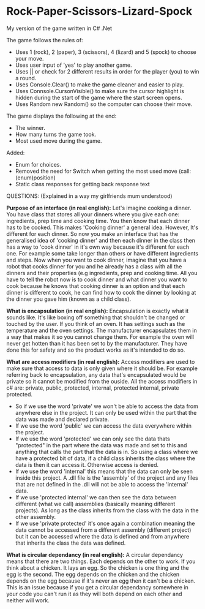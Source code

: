 # Rock-Paper-Scissors-Lizard-Spock
My version of the game written in C# .Net

The game follows the rules of:
 * Uses 1 (rock), 2 (paper), 3 (scissors), 4 (lizard) and 5 (spock) to choose your move.
 * Uses user input of 'yes' to play another game.
 * Uses || or check for 2 different results in order for the player (you) to win a round.
 * Uses Console.Clear() to make the game cleaner and easier to play.
 * Uses Connsole.CursonVisible() to make sure the cursor highlight is hidden during the start of the game where the start screen opens.
 * Uses Random new Random() so the computer can choose their move.

The game displays the following at the end:
 * The winner.
 * How many turns the game took.
 * Most used move during the game.
 
Added:
 * Enum for choices.
 * Removed the need for Switch when getting the most used move (call: (enum)position)
 * Static class responses for getting back response text


QUESTIONS: (Explained in a way my girlfriends mum understood)

**Purpose of an interface (in real english):**
Let's imagine cooking a dinner.
You have class that stores all your dinners where you give each one: ingredients, prep time and cooking time. You then know that each dinner has to be cooked. This makes 'Cooking dinner' a general idea. However, It's different for each dinner. So now you make an interface that has the generalised idea of 'cooking dinner' and then each dinner in the class then has a way to 'cook dinner' in it's own way because it's different for each one. For example some take longer than others or have different ingredients and steps.
Now when you want to cook dinner, imagine that you have a robot that cooks dinner for you and he already has a class with all the dinners and their properties (e.g ingredients, prep and cooking time. 
All you have to tell the robot now is to cook dinner and what dinner you want to cook because he knows that cooking dinner is an option and that each dinner is different to cook, he can find how to cook the dinner by looking at the dinner you gave him (known as a child class).

**What is encapsulation (in real english):**
Encapsulation is exactly what it sounds like. It's like boxing off something that shouldn't be changed or touched by the user.
If you think of an oven. It has settings such as the temperature and the oven settings. The manufacturer encapsulates them in a way that makes it so you cannot change them. For example the oven will never get hotten than it has been set to by the manufacturer. They have done this for safety and so the product works as it's intended to do so.

**What are access modifiers (in real english):**
Access modifiers are used to make sure that access to data is only given where it should be. For example referring back to encapsulation, any data that's encapsulated would be private so it cannot be modified from the ouside.
All the access modifiers in c# are: private, public, protected, internal, protected internal, private protected.
 * So if we use the word 'private' we won't be able to access the data from anywhere else in the project. It can only be used within the part that the data was made and declared private.
 * If we use the word 'public' we can access the data everywhere within the project.
 * If we use the word 'protected' we can only see the data thats "protected" in the part where the data was made and set to this and anything that calls the part that the data is in. So using a class where we have a protected bit of data, if a child class inherits the class where the data is then it can access it. Otherwise access is denied.
 * If we use the word 'internal' this means that the data can only be seen inside this project. A .dll file is the 'assembly' of the project and any files that are not defined in the .dll will not be able to access the 'internal' data.
 * If we use 'protected internal' we can then see the data between different (what we call) assemblies (basically meaning different projects). As long as the class inherits from the class with the data in the other assembly.
 * If we use 'private protected' it's once again a combination meaning the data cannot be accessed from a different assembly (different project) but it can be accessed where the data is defined and from anywhere that inherits the class the data was defined.
 
**What is circular dependancy (in real english):**
 A circular dependancy means that there are two things. Each depends on the other to work. 
 If you think about a chicken. It lays an egg. So the chicken is one thing and the egg is the second. The egg depends on the chicken and the chicken depends on the egg because if it's never an egg then it can't be a chicken. This is an issue because if you get a circular dependancy somewhere in your code you can't run it as they will both depend on each other and neither will work. 

